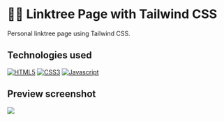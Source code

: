 # 👨‍💻 Linktree Page with Tailwind CSS
Personal linktree page using Tailwind CSS.

## Technologies used
<a href="https://developer.mozilla.org/en-US/docs/Web/HTML" target="_blank" rel="noopener noreferrer">![HTML5](https://img.shields.io/badge/HTML5-E34F26?style=for-the-badge&logo=html5&logoColor=white)</a>
<a href="https://tailwindcss.com/" target="_blank" rel="noopener noreferrer">![CSS3](https://img.shields.io/badge/Tailwind_CSS-38B2AC?style=for-the-badge&logo=tailwind-css&logoColor=white)</a>
<a href="https://developer.mozilla.org/en-US/docs/Web/JavaScript" target="_blank" rel="noopener noreferrer">![Javascript](https://img.shields.io/badge/JavaScript-F7DF1E?style=for-the-badge&logo=javascript&logoColor=black)</a>

## Preview screenshot
![](https://github.com/amariliodeoliveira/tailwindcss-linktree/src/assets/img/previewScreenshot.jpg)
